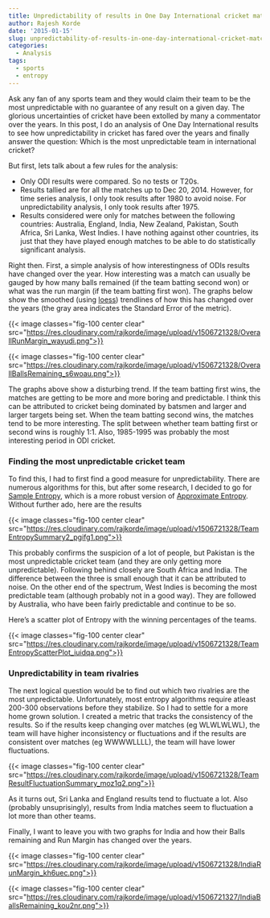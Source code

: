 ```yaml
---
title: Unpredictability of results in One Day International cricket matches
author: Rajesh Korde
date: '2015-01-15'
slug: unpredictability-of-results-in-one-day-international-cricket-matches
categories:
  - Analysis
tags:
  - sports
  - entropy
---
```


Ask any fan of any sports team and they would claim their team to be the most unpredictable with no guarantee of any result on a given day. The glorious uncertainties of cricket have been extolled by many a commentator over the years. In this post, I do an analysis of One Day International results to see how unpredictability in cricket has fared over the years and finally answer the question: Which is the most unpredictable team in international cricket?

But first, lets talk about a few rules for the analysis:

* Only ODI results were compared. So no tests or T20s.
* Results tallied are for all the matches up to Dec 20, 2014. However, for time series analysis, I only took results after 1980 to avoid noise. For unpredictability analysis, I only took results after 1975.
* Results considered were only for matches between the following countries:  Australia, England, India, New Zealand, Pakistan, South Africa, Sri Lanka, West Indies. I have nothing against other countries, its just that they have played enough matches to be able to do statistically significant analysis.

Right then. First, a simple analysis of how interestingness of ODIs results have changed over the year. How interesting was a match can usually be gauged by how many balls remained (if the team batting second won) or what was the run margin (if the team batting first won). The graphs below show the smoothed (using [loess](https://en.wikipedia.org/wiki/Local_regression)) trendlines of how this has changed over the years (the gray area indicates the Standard Error of the metric).

{{< image classes="fig-100 center clear" src="https://res.cloudinary.com/rajkorde/image/upload/v1506721328/OverallRunMargin_wayudi.png">}}

{{< image classes="fig-100 center clear" src="https://res.cloudinary.com/rajkorde/image/upload/v1506721328/OverallBallsRemaining_s6woau.png">}}

The graphs above show a disturbing trend. If the team batting first wins, the matches are getting to be more and more boring and predictable. I think this can be attributed to cricket being dominated by batsmen and larger and larger targets being set. When the team batting second wins, the matches tend to be more interesting. The split between whether team batting first or second wins is roughly 1:1. Also, 1985-1995 was probably the most interesting period in ODI cricket.

### Finding the most unpredictable cricket team

To find this, I had to first find a good measure for unpredictability. There are numerous algorithms for this, but after some research, I decided to go for [Sample Entropy](https://en.wikipedia.org/wiki/Sample_entropy), which is a more robust version of [Approximate Entropy](https://en.wikipedia.org/wiki/Approximate_entropy). Without further ado, here are the results

{{< image classes="fig-100 center clear" src="https://res.cloudinary.com/rajkorde/image/upload/v1506721328/TeamEntropySummary2_pgifg1.png">}}

This probably confirms the suspicion of a lot of people, but Pakistan is the most unpredictable cricket team (and they are only getting more unpredictable). Following behind closely are South Africa and India. The difference between the three is small enough that it can be attributed to noise. On the other end of the spectrum, West Indies is becoming the most predictable team (although probably not in a good way). They are followed by Australia, who have been fairly predictable and continue to be so.

Here’s a scatter plot of Entropy with the winning percentages of the teams.

{{< image classes="fig-100 center clear" src="https://res.cloudinary.com/rajkorde/image/upload/v1506721328/TeamEntropyScatterPlot_iuidqa.png">}}

### Unpredictability in team rivalries

The next logical question would be to find out which two rivalries are the most unpredictable. Unfortunately, most entropy algorithms require atleast 200-300 observations before they stabilize. So I had to settle for a more home grown solution. I created a metric that tracks the consistency of the results. So if the results keep changing over matches (eg WLWLWLWL), the team will have higher inconsistency or fluctuations and if the results are consistent over matches (eg WWWWLLLL), the team will have lower fluctuations. 

{{< image classes="fig-100 center clear" src="https://res.cloudinary.com/rajkorde/image/upload/v1506721328/TeamResultFluctuationSummary_moz1q2.png">}}

As it turns out, Sri Lanka and England results tend to fluctuate a lot. Also (probably unsuprisingly), results from India matches seem to fluctuation a lot more than other teams.

Finally, I want to leave you with two graphs for India and how their Balls remaining and Run Margin has changed over the years.

{{< image classes="fig-100 center clear" src="https://res.cloudinary.com/rajkorde/image/upload/v1506721328/IndiaRunMargin_kh6uec.png">}}


{{< image classes="fig-100 center clear" src="https://res.cloudinary.com/rajkorde/image/upload/v1506721327/IndiaBallsRemaining_kou2nr.png">}}

